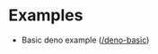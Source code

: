 # Examples

- Basic deno example ([/deno-basic](https://github.com/Decelerate/cruiseh/tree/main/examples/deno-basic))